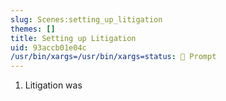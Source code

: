 ```yaml
---
slug: Scenes:setting_up_litigation
themes: []
title: Setting up Litigation
uid: 93accb01e04c
/usr/bin/xargs=/usr/bin/xargs=status: 💬 Prompt
---
```

1. Litigation was
